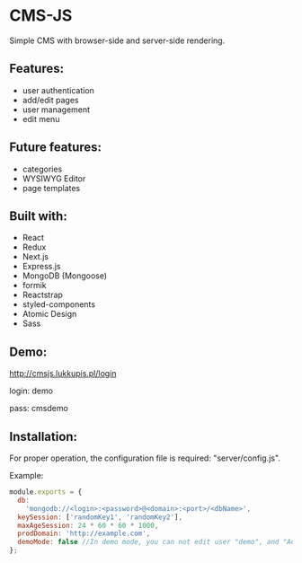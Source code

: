 # CMS-JS
Simple CMS with browser-side and server-side rendering.

## Features:
- user authentication
- add/edit pages
- user management
- edit menu

## Future features:
- categories
- WYSIWYG Editor
- page templates

## Built with:
- React
- Redux
- Next.js
- Express.js
- MongoDB (Mongoose)
- formik
- Reactstrap
- styled-components
- Atomic Design
- Sass

## Demo:
http://cmsjs.lukkupis.pl/login

login: demo

pass: cmsdemo

## Installation:

For proper operation, the configuration file is required: "server/config.js". 

Example:

```js
module.exports = {
  db:
    'mongodb://<login>:<password>@<domain>:<port>/<dbName>',
  keySession: ['randomKey1', 'randomKey2'],
  maxAgeSession: 24 * 60 * 60 * 1000,
  prodDomain: 'http://example.com',
  demoMode: false //In demo mode, you can not edit user "demo", and "Admin" page is visible in the menu.
};
```
